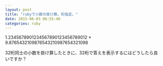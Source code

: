 ```yaml
---
layout: post
title: "rubyで小数の掛け算。桁指定。"
date: 2015-06-03 06:55:40
categories: ruby
---
```

<p>1.2345678901234567890123456789012 * 9.8765432109876543210987654321098</p>

<p>32桁同士の小数を掛け算したときに、32桁で答えを表示するにはどうしたら良いですか？</p>
